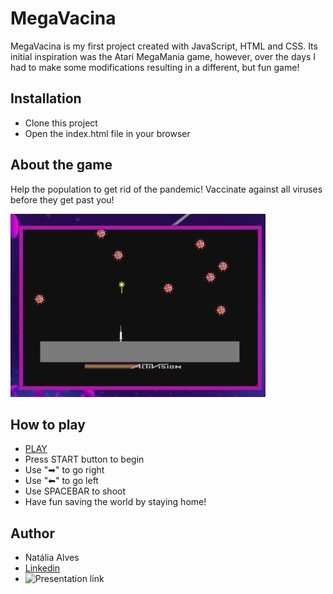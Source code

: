 # MegaVacina

  
MegaVacina is my first project created with JavaScript, HTML and CSS. Its initial inspiration was the Atari MegaMania game, however, over the days I had to make some modifications resulting in a different, but fun game!


## Installation

- Clone this project
- Open the index.html file in your browser

## About the game

Help the population to get rid of the pandemic! Vaccinate against all viruses before they get past you!

![](./images/ReadMe.jpeg)

## How to play

- [PLAY](https://nat-alvec.github.io/MegaVacina-game/)
- Press START button to begin
- Use "➡" to go right
- Use "⬅" to go left
- Use SPACEBAR to shoot
- Have fun saving the world by staying home!

## Author

- Natália Alves
- [Linkedin](https://www.linkedin.com/in/nat%C3%A1lia-alves-5b00891b9/)
- ![Presentation link](https://slides.com/nat-2/megavacina)
